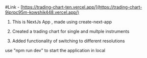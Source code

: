 #Link - [https://trading-chart-ten.vercel.app/](https://trading-chart-9iprpc95m-kowshik448.vercel.app/)
1. This is NextJs App , made using create-next-app

2. Created a trading chart for single and multple instruments

3. Added functionality of switching to different resolutions

use "npm run dev" to start the application in local
